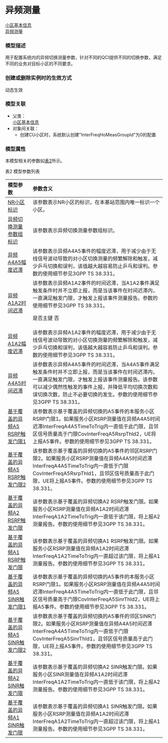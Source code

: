 # 异频测量[小区基本信息](../小区基本信息/README.md) <br>[异频测量](#) <br>### 模型描述用于配置系统内的异频切换测量参数，针对不同的QCI提供不同的切换参数，满足不同的业务对目标小区的不同要求。### 创建或删除实例时的生效方式动态生效### 模型关联- 父类： <br>[小区基本信息](../小区基本信息/README.md) <br>- 对象间关联：    - 创建CU小区时，系统默认创建"InterFreqHoMeasGroupId"为0的配置### 模型属性本模型相关的参数如<a href="#t2">表2</a>所示。表2 模型参数列表<table id = "t2"><thread><tr><th align = "left">模型参数</th><th align = "left">参数含义</th></tr></thread><tbody><tr><td id = "NR小区标识-1"><a href = "NR小区标识-1.html">NR小区标识</a></td><td>该参数表示NR小区的标识，在本基站范围内唯一标识一个小区。</td></tr><tr><td id = " 
异频切换测量参数组标识-2"><a href = " 
异频切换测量参数组标识-2.html"> 
异频切换测量参数组标识</a></td><td> 
该参数表示异频切换测量参数组标识。</td></tr><tr><td id = " 
异频A4A5幅度迟滞-3"><a href = " 
异频A4A5幅度迟滞-3.html"> 
异频A4A5幅度迟滞</a></td><td>该参数表示异频A4A5事件的幅度迟滞，用于减少由于无线信号波动导致的对小区切换测量的频繁解除和触发，减少乒乓切换和误判，该值越大越容易防止乒乓和误判。参数的使用细节参见3GPP TS 38.331。</td></tr><tr><td id = "异频A1A2时间迟滞-4"><a href = "异频A1A2时间迟滞-4.html">异频A1A2时间迟滞</a></td><td>该参数表示异频A1A2事件的时间迟滞，当A1A2事件满足触发条件时并不立即上报，而是当该事件在时间迟滞内，一直满足触发门限，才触发上报该事件测量报告。参数的使用细节参见3GPP TS 38.331。

是否主键 
否</td></tr><tr><td id = "异频A1A2幅度迟滞-5"><a href = "异频A1A2幅度迟滞-5.html">异频A1A2幅度迟滞</a></td><td>该参数表示异频A1A2事件的幅度迟滞，用于减少由于无线信号波动导致的对小区切换测量的频繁解除和触发，减少乒乓切换和误判，该值越大越容易防止乒乓和误判。参数的使用细节参见3GPP TS 38.331。</td></tr><tr><td id = " 
异频A4A5时间迟滞-6"><a href = " 
异频A4A5时间迟滞-6.html"> 
异频A4A5时间迟滞</a></td><td> 
该参数表示异频A4A5事件的时间迟滞，当A4A5事件满足触发条件时并不立即上报，而是当该事件在时间迟滞内，一直满足触发门限，才触发上报该事件测量报告。该参数可以减少偶然性触发的事件上报，并降低平均切换次数和误切换次数，防止不必要切换的发生。参数的使用细节参见3GPP TS 38.331。</td></tr><tr><td id = " 
基于覆盖的异频A5 RSRP触发门限1-7"><a href = " 
基于覆盖的异频A5 RSRP触发门限1-7.html"> 
基于覆盖的异频A5 RSRP触发门限1</a></td><td>该参数表示基于覆盖的异频切换的A5事件的本服务小区RSRP门限1。如果服务小区RSRP测量值在异频A4A5时间迟滞InterFreqA4A5TimeToTrig内一直低于此门限，且邻区信号质量高于门限CovInterFreqA5RsrpThld2，UE将上报A5事件。参数的使用细节参见3GPP TS 38.331。</td></tr><tr><td id = " 
基于覆盖的异频A5 RSRP触发门限2-8"><a href = " 
基于覆盖的异频A5 RSRP触发门限2-8.html"> 
基于覆盖的异频A5 RSRP触发门限2</a></td><td> 
该参数表示基于覆盖的异频切换的A5事件的邻区RSRP门限2。如果服务小区RSRP测量值在异频A4A5时间迟滞InterFreqA4A5TimeToTrig内一直低于门限CovInterFreqA5RsrpThld1，且邻区信号质量高于此门限，UE将上报A5事件。参数的使用细节参见3GPP TS 38.331。</td></tr><tr><td id = " 
基于覆盖的异频A2 RSRP触发门限-9"><a href = " 
基于覆盖的异频A2 RSRP触发门限-9.html"> 
基于覆盖的异频A2 RSRP触发门限</a></td><td>该参数表示基于覆盖的异频切换A2 RSRP触发门限。如果服务小区RSRP测量值在异频A1A2时间迟滞InterFreqA1A2TimeToTrig内一直低于该门限，将上报A2测量报告。参数的使用细节参见3GPP TS 38.331。</td></tr><tr><td id = " 
基于覆盖的异频A1 RSRP触发门限-10"><a href = " 
基于覆盖的异频A1 RSRP触发门限-10.html"> 
基于覆盖的异频A1 RSRP触发门限</a></td><td> 
该参数表示基于覆盖的异频切换A1 RSRP触发门限。如果服务小区RSRP测量值在异频A1A2时间迟滞InterFreqA1A2TimeToTrig内一直超过该门限，将上报A1测量报告。参数的使用细节参见3GPP TS 38.331。</td></tr><tr><td id = " 
基于覆盖的异频A5 SINR触发门限1-11"><a href = " 
基于覆盖的异频A5 SINR触发门限1-11.html"> 
基于覆盖的异频A5 SINR触发门限1</a></td><td>该参数表示基于覆盖的异频切换的A5事件的本服务小区RSRP门限1。如果服务小区RSRP测量值在异频A4A5时间迟滞InterFreqA4A5TimeToTrig内一直低于此门限，且邻区信号质量高于门限CovInterFreqA5SinrThld2，UE将上报A5事件。参数的使用细节参见3GPP TS 38.331。</td></tr><tr><td id = " 
基于覆盖的异频A5 SINR触发门限2-12"><a href = " 
基于覆盖的异频A5 SINR触发门限2-12.html"> 
基于覆盖的异频A5 SINR触发门限2</a></td><td> 
该参数表示基于覆盖的异频切换的A5事件的邻区SINR门限2。如果服务小区RSRP测量值在异频A4A5时间迟滞InterFreqA4A5TimeToTrig内一直低于门限CovInterFreqA5SinrThld1，且邻区信号质量高于此门限，UE将上报A5事件。参数的使用细节参见3GPP TS 38.331。</td></tr><tr><td id = " 
基于覆盖的异频A2 SINR触发门限-13"><a href = " 
基于覆盖的异频A2 SINR触发门限-13.html"> 
基于覆盖的异频A2 SINR触发门限</a></td><td>该参数表示基于覆盖的异频切换A2 SINR触发门限。如果服务小区SINR测量值在异频A1A2时间迟滞InterFreqA1A2TimeToTrig内一直低于该门限，将上报A2测量报告。参数的使用细节参见3GPP TS 38.331。</td></tr><tr><td id = " 
基于覆盖的异频A1 SINR触发门限-14"><a href = " 
基于覆盖的异频A1 SINR触发门限-14.html"> 
基于覆盖的异频A1 SINR触发门限</a></td><td> 
该参数表示基于覆盖的异频切换A1 SINR触发门限。如果服务小区RSRP测量值在异频A1A2时间迟滞InterFreqA1A2TimeToTrig内一直超过该门限，将上报A1测量报告。参数的使用细节参见3GPP TS 38.331。</td></tr></tbody></table>